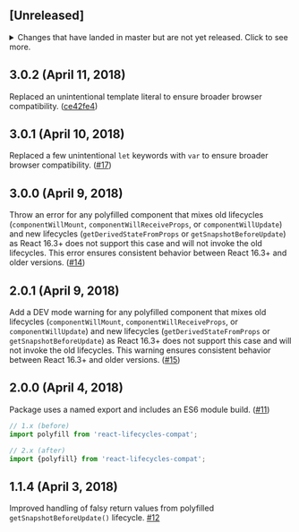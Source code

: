 ## [Unreleased]
<details>
  <summary>
    Changes that have landed in master but are not yet released.
    Click to see more.
  </summary>
</details>

## 3.0.2 (April 11, 2018)

Replaced an unintentional template literal to ensure broader browser compatibility. ([ce42fe4](https://github.com/reactjs/react-lifecycles-compat/commit/ce42fe426e6348fd221bb4fd1905e392ceb823a9))

## 3.0.1 (April 10, 2018)

Replaced a few unintentional `let` keywords with `var` to ensure broader browser compatibility. ([#17](https://github.com/reactjs/react-lifecycles-compat/pull/17))

## 3.0.0 (April 9, 2018)

Throw an error for any polyfilled component that mixes old lifecycles (`componentWillMount`, `componentWillReceiveProps`, or `componentWillUpdate`) and new lifecycles (`getDerivedStateFromProps` or `getSnapshotBeforeUpdate`) as React 16.3+ does not support this case and will not invoke the old lifecycles. This error ensures consistent behavior between React 16.3+ and older versions. ([#14](https://github.com/reactjs/react-lifecycles-compat/pull/14))

## 2.0.1 (April 9, 2018)

Add a DEV mode warning for any polyfilled component that mixes old lifecycles (`componentWillMount`, `componentWillReceiveProps`, or `componentWillUpdate`) and new lifecycles (`getDerivedStateFromProps` or `getSnapshotBeforeUpdate`) as React 16.3+ does not support this case and will not invoke the old lifecycles. This warning ensures consistent behavior between React 16.3+ and older versions. ([#15](https://github.com/reactjs/react-lifecycles-compat/pull/15))

## 2.0.0 (April 4, 2018)

Package uses a named export and includes an ES6 module build. ([#11](https://github.com/reactjs/react-lifecycles-compat/pull/11))

```js
// 1.x (before)
import polyfill from 'react-lifecycles-compat';

// 2.x (after)
import {polyfill} from 'react-lifecycles-compat';
```

## 1.1.4 (April 3, 2018)

Improved handling of falsy return values from polyfilled `getSnapshotBeforeUpdate()` lifecycle. [#12](https://github.com/reactjs/react-lifecycles-compat/pull/12)